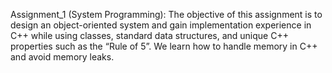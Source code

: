 Assignment_1 (System Programming):
The objective of this assignment is to design an object-oriented system and gain implementation
experience in C++ while using classes, standard data structures, and unique C++ properties such as
the “Rule of 5”. We learn how to handle memory in C++ and avoid memory leaks.
